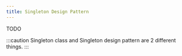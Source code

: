 ```yaml
---
title: Singleton Design Pattern
---
```


TODO

:::caution
Singleton class and Singleton design pattern are 2 different things.
:::



